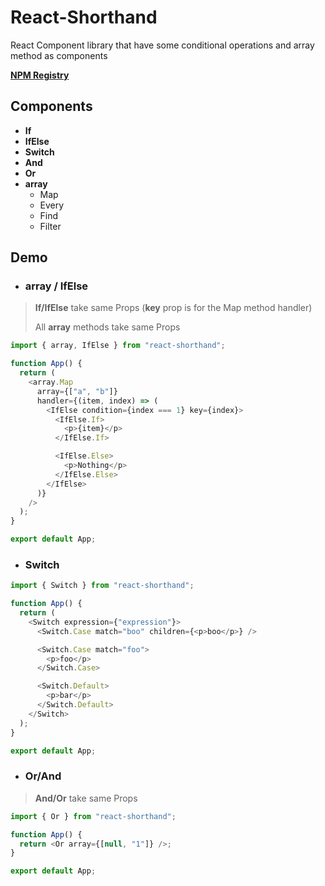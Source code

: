# React-Shorthand

React Component library that have some conditional operations and array method as components

**[NPM Registry](https://www.npmjs.com/package/react-shorthand)**

## Components

- **If**
- **IfElse**
- **Switch**
- **And**
- **Or**
- **array**
  - Map
  - Every
  - Find
  - Filter

## Demo

- ### **array / IfElse**

> **If/IfElse** take same Props (**key** prop is for the Map method handler)
>
> All **array** methods take same Props

```javascript
import { array, IfElse } from "react-shorthand";

function App() {
  return (
    <array.Map
      array={["a", "b"]}
      handler={(item, index) => (
        <IfElse condition={index === 1} key={index}>
          <IfElse.If>
            <p>{item}</p>
          </IfElse.If>

          <IfElse.Else>
            <p>Nothing</p>
          </IfElse.Else>
        </IfElse>
      )}
    />
  );
}

export default App;
```

- ### **Switch**

```javascript
import { Switch } from "react-shorthand";

function App() {
  return (
    <Switch expression={"expression"}>
      <Switch.Case match="boo" children={<p>boo</p>} />

      <Switch.Case match="foo">
        <p>foo</p>
      </Switch.Case>

      <Switch.Default>
        <p>bar</p>
      </Switch.Default>
    </Switch>
  );
}

export default App;
```

- ### **Or/And**

> **And/Or** take same Props

```javascript
import { Or } from "react-shorthand";

function App() {
  return <Or array={[null, "1"]} />;
}

export default App;
```
